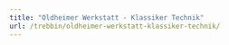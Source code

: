```yaml
---
title: "Oldheimer Werkstatt - Klassiker Technik"
url: /trebbin/oldheimer-werkstatt-klassiker-technik/
---
```

